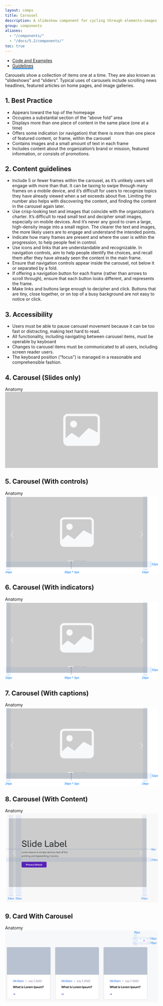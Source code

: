 ```yaml
---
layout: comps
title: Carousel
description: A slideshow component for cycling through elements—images or slides of text—like a carousel.
group: components
aliases:
  - "/components/"
  - "/docs/5.2/components/"
toc: true
---
```


<ul class="nav nav-tabs mb-3 primary-tab" id="primary-tabs" role="tablist">
  <li class="nav-item" role="presentation" style="margin-bottom:0;">
    <a class="nav-link"  href="../carousel/"> Code and Examples</a>
  </li>
  </li>
  <li class="nav-item" role="presentation" style="margin-bottom:0;">
   <a class="nav-link active" style="border-bottom:3px solid #3399FF" href="../carousel-anatomy/">Guidelines  </a>
  </li>
</ul>

Carousels show a collection of items one at a time. They are also known as “slideshows” and “sliders”. Typical uses of carousels include scrolling news headlines, featured articles on home pages, and image galleries.

## 1. Best Practice
<div class="mt-24"></div>

- Appears toward the top of the homepage
- Occupies a substantial section of the “above fold” area
- Displays more than one piece of content in the same place (one at a time)
- Offers some indication (or navigation) that there is more than one piece of featured content, or frame, within the carousel
- Contains images and a small amount of text in each frame
- Includes content about the organization’s brand or mission, featured information, or consists of promotions.

## 2. Content guidelines
<div class="mt-24"></div>

- Include 5 or fewer frames within the carousel, as it’s unlikely users will engage with more than that. It can be taxing to swipe through many frames on a mobile device, and it’s difficult for users to recognize topics they have already viewed when a set exceeds about five. Limiting the number also helps with discovering the content, and finding the content in the carousel again later.
- Use crisp-looking text and images that coincide with the organization’s charter. It’s difficult to read small text and decipher small images, especially on mobile devices. And it’s never any good to cram a large, high-density image into a small region. The clearer the text and images, the more likely users are to engage and understand the intended points.
- Indicate how many frames are present and where the user is within the progression, to help people feel in control.
- Use icons and links that are understandable and recognizable. In navigation controls, aim to help people identify the choices, and recall them after they have already seen the content in the main frame.
- Ensure that navigation controls appear inside the carousel, not below it or separated by a fold.
- If offering a navigation button for each frame (rather than arrows to scroll through), ensure that each button looks different, and represents the frame.
- Make links and buttons large enough to decipher and click. Buttons that are tiny, close together, or on top of a busy background are not easy to notice or click.



## 3. Accessibility
<div class="mt-24"></div>

- Users must be able to pause carousel movement because it can be too fast or distracting, making text hard to read.
- All functionality, including navigating between carousel items, must be operable by keyboard
- Changes to carousel items must be communicated to all users, including screen reader users.
- The keyboard position (“focus”) is managed in a reasonable and comprehensible fashion.
  
## 4. Carousel (Slides only)
 
<div class="grey-box pt-0">
  <div class="sub-heading">Anatomy</div>
  <img src="/docs/5.2/assets/brand/custom/anatomy-images/carousel/carousels-1.svg" class="max-w-100  mb-40" alt="" />
</div>


## 5. Carousel (With controls)
 
 <div class="grey-box pt-0">
  <div class="sub-heading">Anatomy</div>
  <img src="/docs/5.2/assets/brand/custom/anatomy-images/carousel/carousels-1-a.svg" class="max-w-100  mb-40" alt="" />
</div>


## 6. Carousel (With indicators)
 
<div class="grey-box pt-0">
  <div class="sub-heading">Anatomy</div>
  <img src="/docs/5.2/assets/brand/custom/anatomy-images/carousel/carousels-1-a.svg" class="max-w-100  mb-40" alt="" />
</div>

## 7. Carousel (With captions)
 
<div class="grey-box pt-0">
  <div class="sub-heading">Anatomy</div>
  <img src="/docs/5.2/assets/brand/custom/anatomy-images/carousel/carousels-1-a.svg" class="max-w-100  mb-40" alt="" />
</div>

## 8. Carousel (With Content)
 
<div class="grey-box pt-0">
  <div class="sub-heading">Anatomy</div>
  <img src="/docs/5.2/assets/brand/custom/anatomy-images/carousel/slide-content.png" width="850" class="max-w-100  mb-40" alt="" />
</div>

## 9. Card With Carousel
 
<div class="grey-box pt-0">
  <div class="sub-heading">Anatomy</div>
  <img src="/docs/5.2/assets/brand/custom/anatomy-images/carousel/slide-card.png" width="850" class="max-w-100  mb-40" alt="" />
</div>